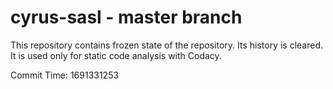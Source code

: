 # cyrus-sasl - master branch

This repository contains frozen state of the repository.
Its history is cleared. It is used only for static code
analysis with Codacy.

Commit Time: 1691331253